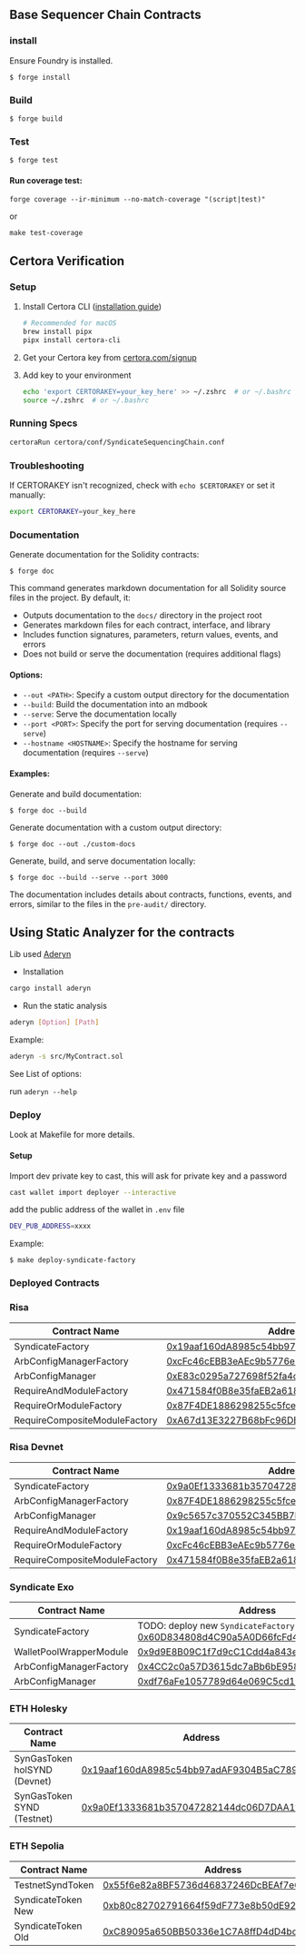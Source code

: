 ## Base Sequencer Chain Contracts

### install

Ensure Foundry is installed.

```shell
$ forge install
```

### Build

```shell
$ forge build
```

### Test

```shell
$ forge test
```

#### Run coverage test:

```shell
forge coverage --ir-minimum --no-match-coverage "(script|test)"
```

or

```shell
make test-coverage
```

## Certora Verification

### Setup

1. Install Certora CLI ([installation guide](https://docs.certora.com/en/latest/docs/user-guide/install.html))

   ```bash
   # Recommended for macOS
   brew install pipx
   pipx install certora-cli
   ```

2. Get your Certora key from [certora.com/signup](https://www.certora.com/signup)

3. Add key to your environment
   ```bash
   echo 'export CERTORAKEY=your_key_here' >> ~/.zshrc  # or ~/.bashrc
   source ~/.zshrc  # or ~/.bashrc
   ```

### Running Specs

```bash
certoraRun certora/conf/SyndicateSequencingChain.conf
```

### Troubleshooting

If CERTORAKEY isn't recognized, check with `echo $CERTORAKEY` or set it manually:

```bash
export CERTORAKEY=your_key_here
```

### Documentation

Generate documentation for the Solidity contracts:

```shell
$ forge doc
```

This command generates markdown documentation for all Solidity source files in the project. By default, it:

- Outputs documentation to the `docs/` directory in the project root
- Generates markdown files for each contract, interface, and library
- Includes function signatures, parameters, return values, events, and errors
- Does not build or serve the documentation (requires additional flags)

#### Options:

- `--out <PATH>`: Specify a custom output directory for the documentation
- `--build`: Build the documentation into an mdbook
- `--serve`: Serve the documentation locally
- `--port <PORT>`: Specify the port for serving documentation (requires `--serve`)
- `--hostname <HOSTNAME>`: Specify the hostname for serving documentation (requires `--serve`)

#### Examples:

Generate and build documentation:

```shell
$ forge doc --build
```

Generate documentation with a custom output directory:

```shell
$ forge doc --out ./custom-docs
```

Generate, build, and serve documentation locally:

```shell
$ forge doc --build --serve --port 3000
```

The documentation includes details about contracts, functions, events, and errors, similar to the files in the `pre-audit/` directory.

## Using Static Analyzer for the contracts

Lib used [Aderyn](https://github.com/Cyfrin/aderyn)

- Installation

```bash
cargo install aderyn
```

- Run the static analysis

```bash
aderyn [Option] [Path]
```

Example:

```bash
aderyn -s src/MyContract.sol
```

See List of options:

run `aderyn --help`

### Deploy

Look at Makefile for more details.

#### Setup

Import dev private key to cast, this will ask for private key and a password

```bash
cast wallet import deployer --interactive
```

add the public address of the wallet in `.env` file

```bash
DEV_PUB_ADDRESS=xxxx
```

Example:

```shell
$ make deploy-syndicate-factory
```

### Deployed Contracts

### Risa
| Contract Name                 | Address                                                                                                                                               |
| ----------------------------- | ----------------------------------------------------------------------------------------------------------------------------------------------------- |
| SyndicateFactory              | [0x19aaf160dA8985c54bb97adAF9304B5aC7890421](https://explorer-1205614516323464.devnet.alchemy.com/address/0x19aaf160dA8985c54bb97adAF9304B5aC7890421) |
| ArbConfigManagerFactory       | [0xcFc46cEBB3eAEc9b5776e3FDe5879125B8BBA05d](https://explorer-1205614516323464.devnet.alchemy.com/address/0xcFc46cEBB3eAEc9b5776e3FDe5879125B8BBA05d) |
| ArbConfigManager              | [0xE83c0295a727698f52fa4cCC5F90C094aFF57eF6](https://explorer-1205614516323464.devnet.alchemy.com/address/0xE83c0295a727698f52fa4cCC5F90C094aFF57eF6) |
| RequireAndModuleFactory       | [0x471584f0B8e35faEB2a618BD58A62316D8882d63](https://explorer-1205614516323464.devnet.alchemy.com/address/0x471584f0B8e35faEB2a618BD58A62316D8882d63) |
| RequireOrModuleFactory        | [0x87F4DE1886298255c5fce2adF15977fE44F48f68](https://explorer-1205614516323464.devnet.alchemy.com/address/0x87F4DE1886298255c5fce2adF15977fE44F48f68) |
| RequireCompositeModuleFactory | [0xA67d13E3227B68bFc96DB9f5AFe7197ca32F0033](https://explorer-1205614516323464.devnet.alchemy.com/address/0xA67d13E3227B68bFc96DB9f5AFe7197ca32F0033) |
### Risa Devnet

| Contract Name                 | Address                                                                                                                                               |
| ----------------------------- | ----------------------------------------------------------------------------------------------------------------------------------------------------- |
| SyndicateFactory              | [0x9a0Ef1333681b357047282144dc06D7DAA1f76Ba](https://explorer-1205614516323464.devnet.alchemy.com/address/0x9a0Ef1333681b357047282144dc06D7DAA1f76Ba) |
| ArbConfigManagerFactory       | [0x87F4DE1886298255c5fce2adF15977fE44F48f68](https://explorer-1205614516323464.devnet.alchemy.com/address/0x87F4DE1886298255c5fce2adF15977fE44F48f68) |
| ArbConfigManager              | [0x9c5657c370552C345BB7F0383949aadF70aC7f55](https://explorer-1205614516323464.devnet.alchemy.com/address/0x9c5657c370552C345BB7F0383949aadF70aC7f55) |
| RequireAndModuleFactory       | [0x19aaf160dA8985c54bb97adAF9304B5aC7890421](https://explorer-1205614516323464.devnet.alchemy.com/address/0x19aaf160dA8985c54bb97adAF9304B5aC7890421) |
| RequireOrModuleFactory        | [0xcFc46cEBB3eAEc9b5776e3FDe5879125B8BBA05d](https://explorer-1205614516323464.devnet.alchemy.com/address/0xcFc46cEBB3eAEc9b5776e3FDe5879125B8BBA05d) |
| RequireCompositeModuleFactory | [0x471584f0B8e35faEB2a618BD58A62316D8882d63](https://explorer-1205614516323464.devnet.alchemy.com/address/0x471584f0B8e35faEB2a618BD58A62316D8882d63) |

### Syndicate Exo

| Contract Name           | Address                                                                                                                                                                         |
| ----------------------- | ------------------------------------------------------------------------------------------------------------------------------------------------------------------------------- |
| SyndicateFactory        | TODO: deploy new `SyndicateFactory` [0x60D834808d4C90a5A0D66fcFd44292FcAa4537fe](https://syndicate-exo.explorer.alchemy.com/address/0x60D834808d4C90a5A0D66fcFd44292FcAa4537fe) |
| WalletPoolWrapperModule | [0x9d9E8B09C1f7d9cC1Cdd4a843e695fD580a390E8](https://syndicate-exo.explorer.alchemy.com/address/0x9d9E8B09C1f7d9cC1Cdd4a843e695fD580a390E8)                                     |
| ArbConfigManagerFactory | [0x4CC2c0a57D3615dc7aBb6bE9586f19666a6Fa913](https://syndicate-exo.explorer.alchemy.com/address/0x4CC2c0a57D3615dc7aBb6bE9586f19666a6Fa913)                                     |
| ArbConfigManager        | [0xdf76aFe1057789d64e069C5cd1D3AfA5565c3d86](https://syndicate-exo.explorer.alchemy.com/address/0xdf76aFe1057789d64e069C5cd1D3AfA5565c3d86)                                     |

### ETH Holesky

| Contract Name                | Address                                                                                                                       |
| ---------------------------- | ----------------------------------------------------------------------------------------------------------------------------- |
| SynGasToken holSYND (Devnet) | [0x19aaf160dA8985c54bb97adAF9304B5aC7890421](https://holesky.etherscan.io/address/0x19aaf160dA8985c54bb97adAF9304B5aC7890421) |
| SynGasToken SYND (Testnet)   | [0x9a0Ef1333681b357047282144dc06D7DAA1f76Ba](https://holesky.etherscan.io/address/0x9a0Ef1333681b357047282144dc06D7DAA1f76Ba) |

### ETH Sepolia

| Contract Name      | Address                                                                                                                       |
| ------------------ | ----------------------------------------------------------------------------------------------------------------------------- |
| TestnetSyndToken   | [0x55f6e82a8BF5736d46837246DcBEAf7e61b3c27C](https://sepolia.etherscan.io/address/0x55f6e82a8BF5736d46837246DcBEAf7e61b3c27C) |
| SyndicateToken New | [0xb80c82702791664f59dF773e8b50dE921fC026fE](https://sepolia.etherscan.io/address/0xb80c82702791664f59dF773e8b50dE921fC026fE) |
| SyndicateToken Old | [0xC89095a650BB50336e1C7A8ffD4dD4bce2456e23](https://sepolia.etherscan.io/address/0xC89095a650BB50336e1C7A8ffD4dD4bce2456e23) |
